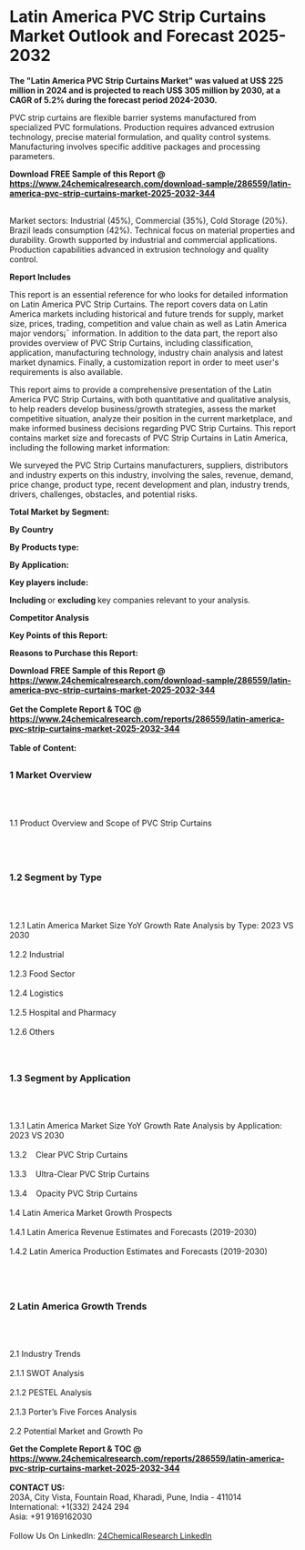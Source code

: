 <h1>Latin America PVC Strip Curtains Market Outlook and Forecast 2025-2032</h1><p><strong>The "Latin America PVC Strip Curtains Market" was valued at US$ 225 million in 2024 and is projected to reach US$ 305 million by 2030, at a CAGR of 5.2% during the forecast period 2024-2030.</strong></p><p>
</p><p>PVC strip curtains are flexible barrier systems manufactured from specialized PVC formulations. Production requires advanced extrusion technology, precise material formulation, and quality control systems. Manufacturing involves specific additive packages and processing parameters.</p><div><b>Download FREE Sample of this Report @ 
            <a href="https://www.24chemicalresearch.com/download-sample/286559/latin-america-pvc-strip-curtains-market-2025-2032-344">
            https://www.24chemicalresearch.com/download-sample/286559/latin-america-pvc-strip-curtains-market-2025-2032-344</a></b></div><br><p>
Market sectors: Industrial (45%), Commercial (35%), Cold Storage (20%). Brazil leads consumption (42%). Technical focus on material properties and durability. Growth supported by industrial and commercial applications. Production capabilities advanced in extrusion technology and quality control.</p><p>
</p><p><strong>Report Includes</strong></p><p>
</p><p>This report is an essential reference for who looks for detailed information on Latin America PVC Strip Curtains. The report covers data on Latin America markets including historical and future trends for supply, market size, prices, trading, competition and value chain as well as Latin America major vendors¡¯ information. In addition to the data part, the report also provides overview of PVC Strip Curtains, including classification, application, manufacturing technology, industry chain analysis and latest market dynamics. Finally, a customization report in order to meet user's requirements is also available.</p><p>
</p><p>This report aims to provide a comprehensive presentation of the Latin America PVC Strip Curtains, with both quantitative and qualitative analysis, to help readers develop business/growth strategies, assess the market competitive situation, analyze their position in the current marketplace, and make informed business decisions regarding PVC Strip Curtains. This report contains market size and forecasts of PVC Strip Curtains in Latin America, including the following market information:</p><p>
We surveyed the PVC Strip Curtains manufacturers, suppliers, distributors and industry experts on this industry, involving the sales, revenue, demand, price change, product type, recent development and plan, industry trends, drivers, challenges, obstacles, and potential risks.</p><p>
</p><p><strong>Total Market by Segment:</strong></p><p>
<strong>By Country</strong></p><p>
</p><p>
<strong>By Products type:</strong></p><p>
</p><p>
<strong>By Application:</strong></p><p>
</p><p>
<strong>Key players include: </strong></p><p>
</p><p>
</p><p><strong>Including </strong>or <strong>excluding </strong>key companies relevant to your analysis.</p><p>
<strong>Competitor Analysis</strong></p><p>
</p><p>
</p><p><strong>Key Points of this Report:</strong></p><p>
</p><p>
</p><p><strong>Reasons to Purchase this Report:</strong></p><p>
</p><div><b>Download FREE Sample of this Report @ 
            <a href="https://www.24chemicalresearch.com/download-sample/286559/latin-america-pvc-strip-curtains-market-2025-2032-344">
            https://www.24chemicalresearch.com/download-sample/286559/latin-america-pvc-strip-curtains-market-2025-2032-344</a></b></div><br><div><b>Get the Complete Report & TOC @ 
            <a href="https://www.24chemicalresearch.com/reports/286559/latin-america-pvc-strip-curtains-market-2025-2032-344">
            https://www.24chemicalresearch.com/reports/286559/latin-america-pvc-strip-curtains-market-2025-2032-344</a></b></div><br>
            <b>Table of Content:</b><p><h2><span style="font-size:16px"><strong>1 Market Overview&nbsp;&nbsp; &nbsp;</strong></span></h2><br />
<br />
<p>1.1 Product Overview and Scope of PVC Strip Curtains&nbsp;</p><br />
<br />
<h2><strong><span style="font-size:16px">1.2 Segment by Type&nbsp;&nbsp; &nbsp;</span></strong></h2><br />
<br />
<p>1.2.1 Latin America Market Size YoY Growth Rate Analysis by Type: 2023 VS 2030&nbsp;&nbsp; &nbsp;<br /><br />
1.2.2 Industrial&nbsp;&nbsp; &nbsp;<br /><br />
1.2.3 Food Sector<br /><br />
1.2.4 Logistics<br /><br />
1.2.5 Hospital and Pharmacy<br /><br />
1.2.6 Others<br /><br />
<br />
<h2><span style="font-size:16px"><strong>1.3 Segment by Application&nbsp;&nbsp;</strong></span></h2><br />
<br />
<p>1.3.1 Latin America Market Size YoY Growth Rate Analysis by Application: 2023 VS 2030&nbsp;&nbsp; &nbsp;<br /><br />
1.3.2&nbsp;&nbsp; &nbsp;Clear PVC Strip Curtains<br /><br />
1.3.3&nbsp;&nbsp; &nbsp;Ultra-Clear PVC Strip Curtains<br /><br />
1.3.4&nbsp;&nbsp; &nbsp;Opacity PVC Strip Curtains<br /><br />
1.4 Latin America Market Growth Prospects&nbsp;&nbsp; &nbsp;<br /><br />
1.4.1 Latin America Revenue Estimates and Forecasts (2019-2030)&nbsp;&nbsp; &nbsp;<br /><br />
1.4.2 Latin America Production Estimates and Forecasts (2019-2030)&nbsp;&nbsp;</p><br />
<br />
<h2><span style="font-size:16px"><strong>2 Latin America Growth Trends&nbsp;&nbsp; &nbsp;</strong></span></h2><br />
<br />
<p>2.1 Industry Trends&nbsp;&nbsp; &nbsp;<br /><br />
2.1.1 SWOT Analysis&nbsp;&nbsp; &nbsp;<br /><br />
2.1.2 PESTEL Analysis&nbsp;&nbsp; &nbsp;<br /><br />
2.1.3 Porter&rsquo;s Five Forces Analysis&nbsp;&nbsp; &nbsp;<br /><br />
2.2 Potential Market and Growth Po</p><div><b>Get the Complete Report & TOC @ 
            <a href="https://www.24chemicalresearch.com/reports/286559/latin-america-pvc-strip-curtains-market-2025-2032-344">
            https://www.24chemicalresearch.com/reports/286559/latin-america-pvc-strip-curtains-market-2025-2032-344</a></b></div><br><b>CONTACT US:</b><br>
            203A, City Vista, Fountain Road, Kharadi, Pune, India - 411014<br>
            International: +1(332) 2424 294<br>
            Asia: +91 9169162030 <br><br>
            Follow Us On LinkedIn: <a href="https://www.linkedin.com/company/24chemicalresearch/">24ChemicalResearch LinkedIn</a>